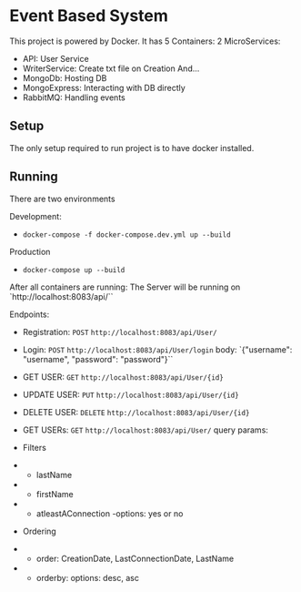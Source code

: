 # Event Based System 
This project is powered by Docker. 
It has 5 Containers:
2 MicroServices:
- API: User Service
- WriterService: Create txt file on Creation
And...
- MongoDb: Hosting DB
- MongoExpress: Interacting with DB directly
- RabbitMQ: Handling events 

## Setup 
The only setup required to run project is to have docker installed. 

## Running 

There are two environments

Development: 
- `docker-compose -f docker-compose.dev.yml up --build`

Production 
- `docker-compose up --build`  

After all containers are running:
The Server will be running on `http://localhost:8083/api/``

Endpoints:
- Registration: `POST` `http://localhost:8083/api/User/`
- Login: `POST` `http://localhost:8083/api/User/login` 
    body: `{"username": "username", "password": "password"}``
- GET USER: `GET` `http://localhost:8083/api/User/{id}`
- UPDATE USER: `PUT` `http://localhost:8083/api/User/{id}`
- DELETE USER: `DELETE` `http://localhost:8083/api/User/{id}`

- GET USERs: `GET` `http://localhost:8083/api/User/`
query params: 
- Filters
 - - lastName
 - - firstName
 - - atleastAConnection -options: yes or no

 - Ordering
 - - order: CreationDate, LastConnectionDate, LastName
 - - orderby: options: desc, asc



